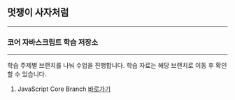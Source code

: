 ## 멋쟁이 사자처럼

---

### 코어 자바스크립트 학습 저장소

---

학습 주제별 브랜치를 나눠 수업을 진행합니다.
학습 자료는 해당 브랜치로 이동 후 확인할 수 있습니다.

1. JavaScript Core Branch [바로가기](https://naver.com)
